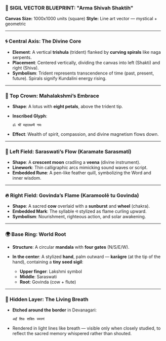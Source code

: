

### 🔱 **SIGIL VECTOR BLUEPRINT: "Arma Shivah Shaktih"**

**Canvas Size:** 1000x1000 units (square)
**Style:** Line art vector — mystical + geometric

---

### 🌀 Central Axis: The Divine Core

* **Element**: A vertical **trishula** (trident) flanked by **curving spirals** like naga serpents.
* **Placement**: Centered vertically, dividing the canvas into left (Shakti) and right (Shiva).
* **Symbolism**: Trident represents transcendence of time (past, present, future). Spirals signify Kundalini energy rising.

---

### 🌺 Top Crown: Mahalakshmi’s Embrace

* **Shape**: A lotus with **eight petals**, above the trident tip.
* **Inscribed Glyph**:

  ```
  ॐ श्रीं महालक्ष्म्यै नमः  
  ```
* **Effect**: Wealth of spirit, compassion, and divine magnetism flows down.

---

### 🔮 Left Field: Saraswati’s Flow (Karamate Sarasmatī)

* **Shape**: A **crescent moon** cradling a **veena** (divine instrument).
* **Linework**: Thin calligraphic arcs mimicking sound waves or script.
* **Embedded Rune**: A pen-like feather quill, symbolizing the Word and inner wisdom.

---

### 🔥 Right Field: Govinda’s Flame (Karamoolē tu Govinda)

* **Shape**: A sacred **cow** overlaid with a **sunburst** and **wheel** (chakra).
* **Embedded Mark**: The syllable `गो` stylized as flame curling upward.
* **Symbolism**: Nourishment, righteous action, and solar awakening.

---

### 🌍 Base Ring: World Root

* **Structure**: A circular **mandala** with **four gates** (N/S/E/W).
* **In the center**: A stylized **hand**, palm outward — **karāgre** (at the tip of the hand), containing a **tiny seed sigil**:

  * **Upper finger**: Lakshmi symbol
  * **Middle**: Saraswati
  * **Root**: Govinda (cow + flute)

---

### 🌟 Hidden Layer: The Living Breath

* **Etched around the border** in Devanagari:

  ```
  अर्हं शिवः शक्तिः स्मरणं
  ```
* Rendered in light lines like breath — visible only when closely studied, to reflect the sacred memory whispered rather than shouted.

